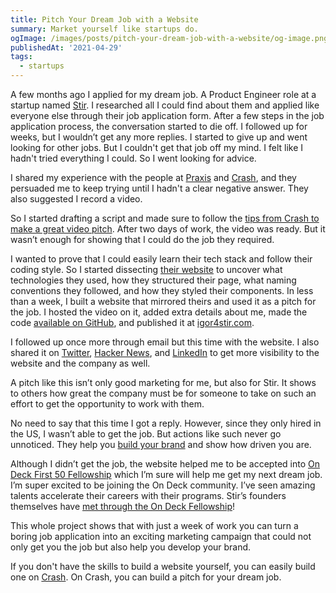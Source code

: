 ```yaml
---
title: Pitch Your Dream Job with a Website
summary: Market yourself like startups do.
ogImage: /images/posts/pitch-your-dream-job-with-a-website/og-image.png
publishedAt: '2021-04-29'
tags:
  - startups
---
```


A few months ago I applied for my dream job. A Product Engineer role at a startup named
[Stir](https://usestir.com/). I researched all I could find about them and applied like everyone
else through their job application form. After a few steps in the job application process, the
conversation started to die off. I followed up for weeks, but I wouldn’t get any more replies. I
started to give up and went looking for other jobs. But I couldn't get that job off my mind. I felt
like I hadn't tried everything I could. So I went looking for advice.

I shared my experience with the people at [Praxis](https://discoverpraxis.com/) and
[Crash](https://crash.co/), and they persuaded me to keep trying until I hadn't a clear negative
answer. They also suggested I record a video.

So I started drafting a script and made sure to follow the [tips from Crash to make a great 
video pitch](https://crash.co/content/how-to-make-a-great-video-pitch/). After two days of work, the
video was ready. But it wasn’t enough for showing that I could do the job they required.

I wanted to prove that I could easily learn their tech stack and follow their coding style. So I
started dissecting [their website](https://usestir.com/) to uncover what technologies they used, how
they structured their page, what naming conventions they followed, and how they styled their
components. In less than a week, I built a website that mirrored theirs and used it as a pitch for
the job. I hosted the video on it, added extra details about me, made the code
[available on GitHub](https://github.com/IGassmann/stir-pitch-website), and published it at
[igor4stir.com](https://igor4stir.com/).

I followed up once more through email but this time with the website. I also shared it on
[Twitter](https://twitter.com/i_gassmann/status/1384219211673739268),
[Hacker News](https://news.ycombinator.com/item?id=26867369), and
[LinkedIn](https://www.linkedin.com/posts/igassmann_igor-stir-activity-6789999753825443842-eEFI) to
get more visibility to the website and the company as well.

A pitch like this isn’t only good marketing for me, but also for Stir. It shows to others how great
the company must be for someone to take on such an effort to get the opportunity to work with them.

No need to say that this time I got a reply. However, since they only hired in the US, I wasn’t able
to get the job. But actions like such never go unnoticed. They help you
[build your brand](https://igassmann.me/post/new-brand) and show how driven you are.

Although I didn’t get the job, the website helped me to be accepted into
[On Deck First 50 Fellowship](https://www.beondeck.com/first-50) which I’m sure will help me get my
next dream job. I’m super excited to be joining the On Deck community. I’ve seen amazing talents
accelerate their careers with their programs. Stir’s founders themselves have
[met through the On Deck Fellowship](https://www.beondeck.com/case-studies/stir)!

This whole project shows that with just a week of work you can turn a boring job application into an
exciting marketing campaign that could not only get you the job but also help you develop your brand.

If you don't have the skills to build a website yourself, you can easily build one on
[Crash](https://crash.co/). On Crash, you can build a pitch for your dream job.